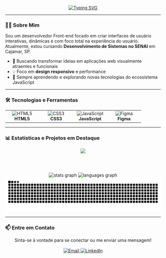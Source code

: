 <div align="center">
  <a href="https://git.io/typing-svg">
    <img src="https://readme-typing-svg.demolab.com?font=JetBrains+Mono&size=32&pause=1000&color=FFFFFF&center=true&vCenter=true&width=435&lines=Ol%C3%A1%2C+sou+Murilo+Sousa;Desenvolvedor+Front-end" alt="Typing SVG" />
  </a>
</div>

---

### 👨‍💻 Sobre Mim
Sou um desenvolvedor Front-end focado em criar interfaces de usuário interativas, dinâmicas e com foco total na experiência do usuário. Atualmente, estou cursando **Desenvolvimento de Sistemas no SENAI** em Cajamar, SP.

- 🚀 Buscando transformar ideias em aplicações web visualmente atraentes e funcionais
- 💡 Foco em **design responsivo** e performance
- 🌱 Sempre aprendendo e explorando novas tecnologias do ecossistema JavaScript

---

### 🛠️ Tecnologias e Ferramentas

<table align="center">
  <tr>
    <td align="center" width="96">
      <img src="https://cdn.jsdelivr.net/gh/devicons/devicon/icons/html5/html5-original.svg" width="48" height="48" alt="HTML5" />
      <br><strong>HTML5</strong>
    </td>
    <td align="center" width="96">
      <img src="https://cdn.jsdelivr.net/gh/devicons/devicon/icons/css3/css3-original.svg" width="48" height="48" alt="CSS3" />
      <br><strong>CSS3</strong>
    </td>
    <td align="center" width="96">
      <img src="https://cdn.jsdelivr.net/gh/devicons/devicon/icons/javascript/javascript-original.svg" width="48" height="48" alt="JavaScript" />
      <br><strong>JavaScript</strong>
    </td>
    <td align="center" width="96">
      <img src="https://cdn.jsdelivr.net/gh/devicons/devicon/icons/figma/figma-original.svg" width="48" height="48" alt="Figma" />
      <br><strong>Figma</strong>
    </td>
  </tr>
</table>

---

### 📊 Estatísticas e Projetos em Destaque

<div align="center">
  <a href="https://github.com/Murilo-Sousa/projetos">
    <img align="center" src="https://github-readme-stats.vercel.app/api/pin/?username=Murilo-Sousa&repo=projetos&theme=github_dark&border_radius=8" />
  </a>
  
  <br><br>
  
  <img src="https://github-readme-stats.vercel.app/api?username=Murilo-Sousa&show_icons=true&include_all_commits=true&count_private=true&theme=github_dark&locale=pt-br&hide_border=false&border_radius=8" height="150" alt="stats graph" />
  <img src="https://github-readme-stats.vercel.app/api/top-langs?username=Murilo-Sousa&locale=pt-br&layout=compact&card_width=320&langs_count=5&theme=github_dark&hide_border=false&border_radius=8" height="150" alt="languages graph" />
</div>

<img src="https://raw.githubusercontent.com/Murilo-Sousa/Murilo-Sousa/output/snake.svg" alt="Snake animation" />

---

### 📫 Entre em Contato
<p align="center">
  Sinta-se à vontade para se conectar ou me enviar uma mensagem!
  <br><br>
  <a href="mailto:lov.devweb@gmail.com" target="_blank">
    <img src="https://img.shields.io/badge/Email-D14836?style=for-the-badge&logo=gmail&logoColor=white" alt="Email">
  </a>
  <a href="https://www.linkedin.com/in/murilo-sousa-230913369/" target="_blank">
    <img src="https://img.shields.io/badge/LinkedIn-0077B5?style=for-the-badge&logo=linkedin&logoColor=white" alt="LinkedIn">
  </a>
</p>
